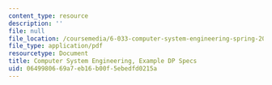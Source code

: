 ```yaml
---
content_type: resource
description: ''
file: null
file_location: /coursemedia/6-033-computer-system-engineering-spring-2018/0649980669a7eb16b00f5ebedfd0215a_MIT6_033S18dp-2017.pdf
file_type: application/pdf
resourcetype: Document
title: Computer System Engineering, Example DP Specs
uid: 06499806-69a7-eb16-b00f-5ebedfd0215a
---
```

